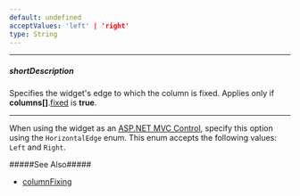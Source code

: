 ```yaml
---
default: undefined
acceptValues: 'left' | 'right'
type: String
---
```

---
##### shortDescription
Specifies the widget's edge to which the column is fixed. Applies only if **columns[]**.[fixed](/api-reference/10%20UI%20Widgets/GridBase/1%20Configuration/columns/fixed.md '{basewidgetpath}/Configuration/columns/#fixed') is **true**.

---
When using the widget as an [ASP.NET MVC Control](/concepts/35%20ASP.NET%20MVC%20Controls/20%20Fundamentals '/Documentation/Guide/ASP.NET_MVC_Controls/Fundamentals/'), specify this option using the `HorizontalEdge` enum. This enum accepts the following values: `Left` and `Right`.

#####See Also#####
- [columnFixing](/api-reference/10%20UI%20Widgets/GridBase/1%20Configuration/columnFixing '{basewidgetpath}/Configuration/columnFixing/')